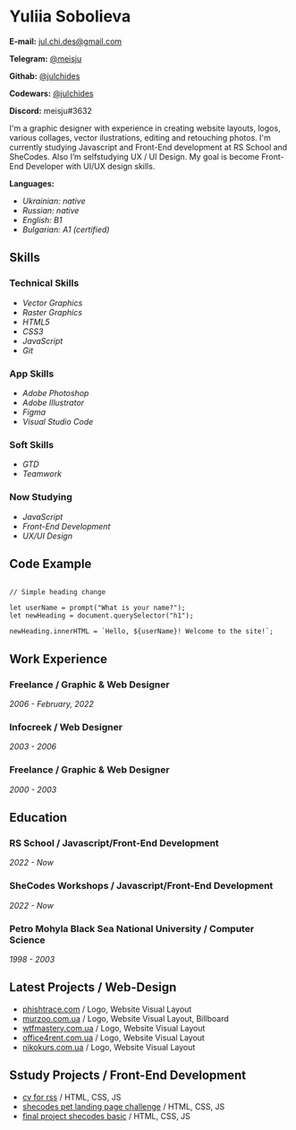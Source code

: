# Yuliia Sobolieva

**E-mail:** jul.chi.des@gmail.com

**Telegram:** [@meisju](https://t.me/meisju)

**Githab:** [@julchides](https://github.com/julchides)

**Codewars:** [@julchides](https://www.codewars.com/users/julchides)

**Discord:** meisju#3632

I'm a graphic designer with experience in creating website layouts, logos, various collages, vector ilustrations, editing and retouching photos. I'm currently studying Javascript and Front-End development at RS School and SheCodes. Also I’m selfstudying UX / UI Design. My goal is become Front-End Developer with UI/UX design skills.

**Languages:**

- _Ukrainian: native_
- _Russian: native_
- _English: B1_
- _Bulgarian: A1 (certified)_

## Skills

### Technical Skills

- _Vector Graphics_
- _Raster Graphics_
- _HTML5_
- _CSS3_
- _JavaScript_
- _Git_

### App Skills

- _Adobe Photoshop_
- _Adobe Illustrator_
- _Figma_
- _Visual Studio Code_

### Soft Skills

- _GTD_
- _Teamwork_

### Now Studying

- _JavaScript_
- _Front-End Development_
- _UX/UI Design_

## Code Example

```

// Simple heading change

let userName = prompt("What is your name?");
let newHeading = document.querySelector("h1");

newHeading.innerHTML = `Hello, ${userName}! Welcome to the site!`;

```

## Work Experience

### Freelance / Graphic & Web Designer

_2006 - February, 2022_

### Infocreek / Web Designer

_2003 - 2006_

### Freelance / Graphic & Web Designer

_2000 - 2003_

## Education

### RS School / Javascript/Front-End Development

_2022 - Now_

### SheCodes Workshops / Javascript/Front-End Development

_2022 - Now_

### Petro Mohyla Black Sea National University / Computer Science

_1998 - 2003_

## Latest Projects / Web-Design

- [phishtrace.com](phishtrace.com) / Logo, Website Visual Layout
- [murzoo.com.ua](murzoo.com.ua) / Logo, Website Visual Layout, Billboard
- [wtfmastery.com.ua](wtfmastery.com.ua) / Logo, Website Visual Layout
- [office4rent.com.ua](office4rent.com.ua) / Logo, Website Visual Layout
- [nikokurs.com.ua](nikokurs.com.ua) / Logo, Website Visual Layout

## Sstudy Projects / Front-End Development

- [cv for rss](https://julchides.github.io/rsschool-cv/) / HTML, CSS, JS
- [shecodes pet landing page challenge](https://julchides.github.io/shecodes-pet-landing/) / HTML, CSS, JS
- [final project shecodes basic](whttps://www.shecodes.io/workshops/shecodes-basics-c358a359-7059-4a9a-a004-9114a5f889cf/projects/1245692) / HTML, CSS, JS

